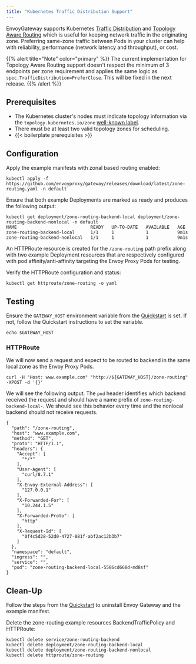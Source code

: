 ```yaml
---
title: "Kubernetes Traffic Distribution Support"
---
```


EnvoyGateway supports Kubernetes [Traffic Distribution][Traffic Distribution] and [Topology Aware Routing][Topology Aware Routing] 
which is useful for keeping network traffic in the originating zone. Preferring same-zone traffic between Pods in your 
cluster can help with reliability, performance (network latency and throughput), or cost.

{{% alert title="Note" color="primary" %}}
The current implementation for Topology Aware Routing support doesn't respect the minimum of 3 endpoints per zone
requirement and applies the same logic as `spec.TrafficDistribution=PreferClose`. This will be fixed in the next release.
{{% /alert %}}


## Prerequisites
* The Kubernetes cluster's nodes must indicate topology information via the `topology.kubernetes.io/zone` [well-known label][Kubernetes well-known metadata].
* There must be at least two valid topology zones for scheduling.
* {{< boilerplate prerequisites >}}

## Configuration

Apply the example manifests with zonal based routing enabled:
```shell
kubectl apply -f https://github.com/envoyproxy/gateway/releases/download/latest/zone-routing.yaml -n default
```

Ensure that both example Deployments are marked as ready and produces the following output:
```shell
kubectl get deployment/zone-routing-backend-local deployment/zone-routing-backend-nonlocal -n default
NAME                            READY   UP-TO-DATE   AVAILABLE   AGE
zone-routing-backend-local      1/1     1            1           9m1s
zone-routing-backend-nonlocal   1/1     1            1           9m1s

```

An HTTPRoute resource is created for the `/zone-routing` path prefix along with two example Deployment resources that 
are respectively configured with pod affinity/anti-affinity targeting the Envoy Proxy Pods for testing.

Verify the HTTPRoute configuration and status:

```shell
kubectl get httproute/zone-routing -o yaml
```

## Testing

Ensure the `GATEWAY_HOST` environment variable from the [Quickstart](../../quickstart) is set. If not, follow the
Quickstart instructions to set the variable.

```shell
echo $GATEWAY_HOST
```

### HTTPRoute

We will now send a request and expect to be routed to backend in the same local zone as the Envoy Proxy Pods.

```shell
curl -H "Host: www.example.com" "http://${GATEWAY_HOST}/zone-routing" -XPOST -d '{}'
```

We will see the following output. The `pod` header identifies which backend received the request and should have
a name prefix of `zone-routing-backend-local-`. We should see this behavior every time and the nonlocal backend should
not receive requests.

```
{
  "path": "/zone-routing",
  "host": "www.example.com",
  "method": "GET",
  "proto": "HTTP/1.1",
  "headers": {
    "Accept": [
      "*/*"
    ],
    "User-Agent": [
      "curl/8.7.1"
    ],
    "X-Envoy-External-Address": [
      "127.0.0.1"
    ],
    "X-Forwarded-For": [
      "10.244.1.5"
    ],
    "X-Forwarded-Proto": [
      "http"
    ],
    "X-Request-Id": [
      "0f4c5d28-52d0-4727-881f-abf2ac12b3b7"
    ]
  },
  "namespace": "default",
  "ingress": "",
  "service": "",
  "pod": "zone-routing-backend-local-5586cd668d-md8sf"
}
```


## Clean-Up

Follow the steps from the [Quickstart](../../quickstart) to uninstall Envoy Gateway and the example manifest.

Delete the zone-routing example resources BackendTrafficPolicy and HTTPRoute:

```shell
kubectl delete service/zone-routing-backend 
kubectl delete deployment/zone-routing-backend-local
kubectl delete deployment/zone-routing-backend-nonlocal
kubectl delete httproute/zone-routing
```

[Traffic Distribution]: https://kubernetes.io/docs/concepts/services-networking/service/#traffic-distribution
[Topology Aware Routing]: https://kubernetes.io/docs/concepts/services-networking/topology-aware-routing/
[Kubernetes well-known metadata]: https://kubernetes.io/docs/reference/labels-annotations-taints/#topologykubernetesiozone